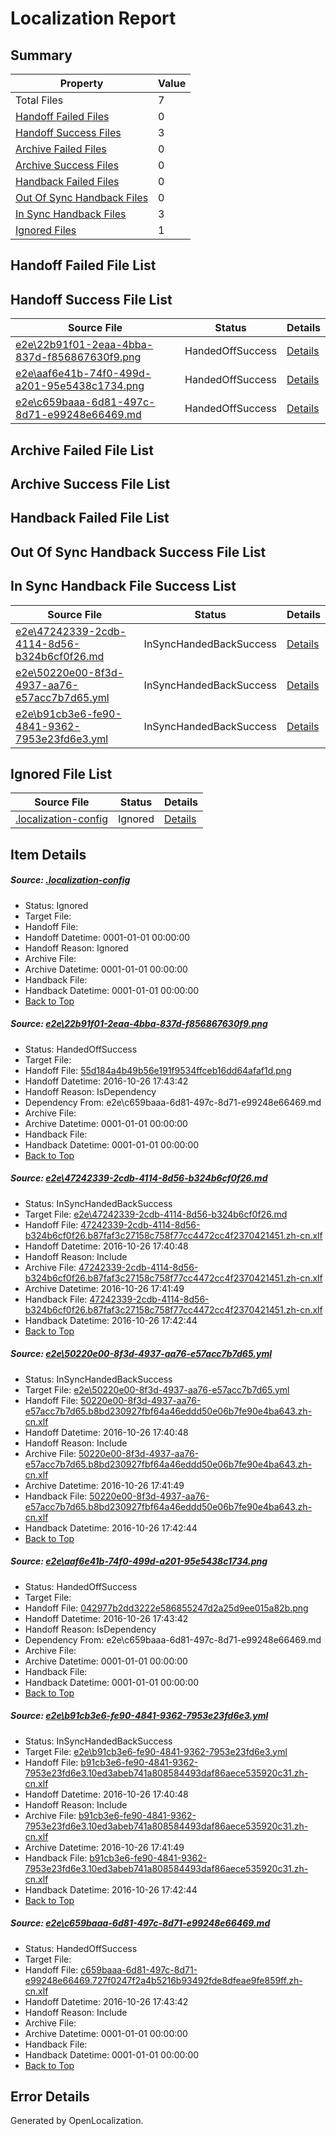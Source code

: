 # <a name='report-top'></a> Localization Report

## Summary
 Property | Value 
 -------- | ----- 
 Total Files | 7
[ Handoff Failed Files ](#handoff-failed-list)| 0
[ Handoff Success Files ](#handoff-success-list)| 3
[ Archive Failed Files ](#archive-failed-list)| 0
[ Archive Success Files ](#archive-success-list)| 0
[ Handback Failed Files ](#handback-failed-list)| 0
[ Out Of Sync Handback Files ](#outofsync-handback-success-list)| 0
[ In Sync Handback Files ](#insync-handback-success-list)| 3
[ Ignored Files ](#ignored-list)| 1

## <a name='handoff-failed-list'></a> Handoff Failed File List

## <a name='handoff-success-list'></a> Handoff Success File List
 Source File | Status | Details 
 ----------- | ------ | ------- 
 [e2e\22b91f01-2eaa-4bba-837d-f856867630f9.png](https://github.com/OpenLocalizationTestOrg/ol-test0/blob/7695333df77b7cb8823ea9bbebdb2a406ed5ea40/e2e/22b91f01-2eaa-4bba-837d-f856867630f9.png) | HandedOffSuccess | [Details](#55d184a4b49b56e191f9534ffceb16dd64afaf1d1)
 [e2e\aaf6e41b-74f0-499d-a201-95e5438c1734.png](https://github.com/OpenLocalizationTestOrg/ol-test0/blob/7695333df77b7cb8823ea9bbebdb2a406ed5ea40/e2e/aaf6e41b-74f0-499d-a201-95e5438c1734.png) | HandedOffSuccess | [Details](#042977b2dd3222e586855247d2a25d9ee015a82b4)
 [e2e\c659baaa-6d81-497c-8d71-e99248e66469.md](https://github.com/OpenLocalizationTestOrg/ol-test0/blob/7695333df77b7cb8823ea9bbebdb2a406ed5ea40/e2e/c659baaa-6d81-497c-8d71-e99248e66469.md) | HandedOffSuccess | [Details](#9b714c1ea4694fb74709910c5e1a84138fad19d16)

## <a name='archive-failed-list'></a> Archive Failed File List

## <a name='archive-success-list'></a> Archive Success File List

## <a name='handback-failed-list'></a> Handback Failed File List

## <a name='outofsync-handback-success-list'></a> Out Of Sync Handback Success File List

## <a name='insync-handback-success-list'></a> In Sync Handback File Success List
 Source File | Status | Details 
 ----------- | ------ | ------- 
 [e2e\47242339-2cdb-4114-8d56-b324b6cf0f26.md](https://github.com/OpenLocalizationTestOrg/ol-test0/blob/edaf3cb03f4767e07961182741f423566fba0ce6/e2e/47242339-2cdb-4114-8d56-b324b6cf0f26.md) | InSyncHandedBackSuccess | [Details](#8953720b2bee023aacc207d685a7d30562342c482)
 [e2e\50220e00-8f3d-4937-aa76-e57acc7b7d65.yml](https://github.com/OpenLocalizationTestOrg/ol-test0/blob/edaf3cb03f4767e07961182741f423566fba0ce6/e2e/50220e00-8f3d-4937-aa76-e57acc7b7d65.yml) | InSyncHandedBackSuccess | [Details](#44bfe0c6c20524f5dbb15dab53597af0c81b674a3)
 [e2e\b91cb3e6-fe90-4841-9362-7953e23fd6e3.yml](https://github.com/OpenLocalizationTestOrg/ol-test0/blob/edaf3cb03f4767e07961182741f423566fba0ce6/e2e/b91cb3e6-fe90-4841-9362-7953e23fd6e3.yml) | InSyncHandedBackSuccess | [Details](#b548ae2fcc844ecf841bd41793e21c2c7c99694c5)

## <a name='ignored-list'></a> Ignored File List
 Source File | Status | Details 
 ----------- | ------ | ------- 
 [.localization-config](https://github.com/OpenLocalizationTestOrg/ol-test0/blob/7695333df77b7cb8823ea9bbebdb2a406ed5ea40/.localization-config) | Ignored | [Details](#c268a05ecaa7ec85942ed632c29928ee5bd6da8d0)

## Item Details
##### <a name='c268a05ecaa7ec85942ed632c29928ee5bd6da8d0'></a> Source: [.localization-config](https://github.com/OpenLocalizationTestOrg/ol-test0/blob/7695333df77b7cb8823ea9bbebdb2a406ed5ea40/.localization-config)
* Status: Ignored
* Target File: 
* Handoff File: 
* Handoff Datetime: 0001-01-01 00:00:00
* Handoff Reason: Ignored
* Archive File: 
* Archive Datetime: 0001-01-01 00:00:00
* Handback File: 
* Handback Datetime: 0001-01-01 00:00:00
* [Back to Top](#report-top)

##### <a name='55d184a4b49b56e191f9534ffceb16dd64afaf1d1'></a> Source: [e2e\22b91f01-2eaa-4bba-837d-f856867630f9.png](https://github.com/OpenLocalizationTestOrg/ol-test0/blob/7695333df77b7cb8823ea9bbebdb2a406ed5ea40/e2e/22b91f01-2eaa-4bba-837d-f856867630f9.png)
* Status: HandedOffSuccess
* Target File: 
* Handoff File: [55d184a4b49b56e191f9534ffceb16dd64afaf1d.png](https://github.com/OpenLocalizationTestOrg/ol-test0-handoff/blob/1a1ee4cd7dcf9976deff0738b77838abf722afd4/ol-handoff/OpenLocalizationTestOrg/ol-test0-zhcn/shujia/ht/55d184a4b49b56e191f9534ffceb16dd64afaf1d.png)
* Handoff Datetime: 2016-10-26 17:43:42
* Handoff Reason: IsDependency
* Dependency From: e2e\c659baaa-6d81-497c-8d71-e99248e66469.md
* Archive File: 
* Archive Datetime: 0001-01-01 00:00:00
* Handback File: 
* Handback Datetime: 0001-01-01 00:00:00
* [Back to Top](#report-top)

##### <a name='8953720b2bee023aacc207d685a7d30562342c482'></a> Source: [e2e\47242339-2cdb-4114-8d56-b324b6cf0f26.md](https://github.com/OpenLocalizationTestOrg/ol-test0/blob/edaf3cb03f4767e07961182741f423566fba0ce6/e2e/47242339-2cdb-4114-8d56-b324b6cf0f26.md)
* Status: InSyncHandedBackSuccess
* Target File: [e2e\47242339-2cdb-4114-8d56-b324b6cf0f26.md](https://github.com/OpenLocalizationTestOrg/ol-test0-zhcn/blob/767ddc81a7564ad4ed5bc088744b4111607bd98c/e2e/47242339-2cdb-4114-8d56-b324b6cf0f26.md)
* Handoff File: [47242339-2cdb-4114-8d56-b324b6cf0f26.b87faf3c27158c758f77cc4472cc4f2370421451.zh-cn.xlf](https://github.com/OpenLocalizationTestOrg/ol-test0-handoff/blob/c71dc3e4fa29e07c3d0d4d2d8380d454d96e307b/ol-handoff/OpenLocalizationTestOrg/ol-test0-zhcn/shujia/ht/47242339-2cdb-4114-8d56-b324b6cf0f26.b87faf3c27158c758f77cc4472cc4f2370421451.zh-cn.xlf)
* Handoff Datetime: 2016-10-26 17:40:48
* Handoff Reason: Include
* Archive File: [47242339-2cdb-4114-8d56-b324b6cf0f26.b87faf3c27158c758f77cc4472cc4f2370421451.zh-cn.xlf](https://github.com/OpenLocalizationTestOrg/ol-test0-handoff/blob/10ddf60c01003dd4c53dfe87748dabe4701b0c3f/ol-archive/OpenLocalizationTestOrg/ol-test0-zhcn/shujia/ht/47242339-2cdb-4114-8d56-b324b6cf0f26.b87faf3c27158c758f77cc4472cc4f2370421451.zh-cn.xlf)
* Archive Datetime: 2016-10-26 17:41:49
* Handback File: [47242339-2cdb-4114-8d56-b324b6cf0f26.b87faf3c27158c758f77cc4472cc4f2370421451.zh-cn.xlf](https://github.com/OpenLocalizationTestOrg/ol-test0-handback/blob/52205b2f581581193533db9f5b2005f7848bcc96/ol-handback/OpenLocalizationTestOrg/ol-test0-zhcn/shujia/ht/47242339-2cdb-4114-8d56-b324b6cf0f26.b87faf3c27158c758f77cc4472cc4f2370421451.zh-cn.xlf)
* Handback Datetime: 2016-10-26 17:42:44
* [Back to Top](#report-top)

##### <a name='44bfe0c6c20524f5dbb15dab53597af0c81b674a3'></a> Source: [e2e\50220e00-8f3d-4937-aa76-e57acc7b7d65.yml](https://github.com/OpenLocalizationTestOrg/ol-test0/blob/edaf3cb03f4767e07961182741f423566fba0ce6/e2e/50220e00-8f3d-4937-aa76-e57acc7b7d65.yml)
* Status: InSyncHandedBackSuccess
* Target File: [e2e\50220e00-8f3d-4937-aa76-e57acc7b7d65.yml](https://github.com/OpenLocalizationTestOrg/ol-test0-zhcn/blob/767ddc81a7564ad4ed5bc088744b4111607bd98c/e2e/50220e00-8f3d-4937-aa76-e57acc7b7d65.yml)
* Handoff File: [50220e00-8f3d-4937-aa76-e57acc7b7d65.b8bd230927fbf64a46eddd50e06b7fe90e4ba643.zh-cn.xlf](https://github.com/OpenLocalizationTestOrg/ol-test0-handoff/blob/c71dc3e4fa29e07c3d0d4d2d8380d454d96e307b/ol-handoff/OpenLocalizationTestOrg/ol-test0-zhcn/shujia/ht/50220e00-8f3d-4937-aa76-e57acc7b7d65.b8bd230927fbf64a46eddd50e06b7fe90e4ba643.zh-cn.xlf)
* Handoff Datetime: 2016-10-26 17:40:48
* Handoff Reason: Include
* Archive File: [50220e00-8f3d-4937-aa76-e57acc7b7d65.b8bd230927fbf64a46eddd50e06b7fe90e4ba643.zh-cn.xlf](https://github.com/OpenLocalizationTestOrg/ol-test0-handoff/blob/10ddf60c01003dd4c53dfe87748dabe4701b0c3f/ol-archive/OpenLocalizationTestOrg/ol-test0-zhcn/shujia/ht/50220e00-8f3d-4937-aa76-e57acc7b7d65.b8bd230927fbf64a46eddd50e06b7fe90e4ba643.zh-cn.xlf)
* Archive Datetime: 2016-10-26 17:41:49
* Handback File: [50220e00-8f3d-4937-aa76-e57acc7b7d65.b8bd230927fbf64a46eddd50e06b7fe90e4ba643.zh-cn.xlf](https://github.com/OpenLocalizationTestOrg/ol-test0-handback/blob/52205b2f581581193533db9f5b2005f7848bcc96/ol-handback/OpenLocalizationTestOrg/ol-test0-zhcn/shujia/ht/50220e00-8f3d-4937-aa76-e57acc7b7d65.b8bd230927fbf64a46eddd50e06b7fe90e4ba643.zh-cn.xlf)
* Handback Datetime: 2016-10-26 17:42:44
* [Back to Top](#report-top)

##### <a name='042977b2dd3222e586855247d2a25d9ee015a82b4'></a> Source: [e2e\aaf6e41b-74f0-499d-a201-95e5438c1734.png](https://github.com/OpenLocalizationTestOrg/ol-test0/blob/7695333df77b7cb8823ea9bbebdb2a406ed5ea40/e2e/aaf6e41b-74f0-499d-a201-95e5438c1734.png)
* Status: HandedOffSuccess
* Target File: 
* Handoff File: [042977b2dd3222e586855247d2a25d9ee015a82b.png](https://github.com/OpenLocalizationTestOrg/ol-test0-handoff/blob/1a1ee4cd7dcf9976deff0738b77838abf722afd4/ol-handoff/OpenLocalizationTestOrg/ol-test0-zhcn/shujia/ht/042977b2dd3222e586855247d2a25d9ee015a82b.png)
* Handoff Datetime: 2016-10-26 17:43:42
* Handoff Reason: IsDependency
* Dependency From: e2e\c659baaa-6d81-497c-8d71-e99248e66469.md
* Archive File: 
* Archive Datetime: 0001-01-01 00:00:00
* Handback File: 
* Handback Datetime: 0001-01-01 00:00:00
* [Back to Top](#report-top)

##### <a name='b548ae2fcc844ecf841bd41793e21c2c7c99694c5'></a> Source: [e2e\b91cb3e6-fe90-4841-9362-7953e23fd6e3.yml](https://github.com/OpenLocalizationTestOrg/ol-test0/blob/edaf3cb03f4767e07961182741f423566fba0ce6/e2e/b91cb3e6-fe90-4841-9362-7953e23fd6e3.yml)
* Status: InSyncHandedBackSuccess
* Target File: [e2e\b91cb3e6-fe90-4841-9362-7953e23fd6e3.yml](https://github.com/OpenLocalizationTestOrg/ol-test0-zhcn/blob/767ddc81a7564ad4ed5bc088744b4111607bd98c/e2e/b91cb3e6-fe90-4841-9362-7953e23fd6e3.yml)
* Handoff File: [b91cb3e6-fe90-4841-9362-7953e23fd6e3.10ed3abeb741a808584493daf86aece535920c31.zh-cn.xlf](https://github.com/OpenLocalizationTestOrg/ol-test0-handoff/blob/c71dc3e4fa29e07c3d0d4d2d8380d454d96e307b/ol-handoff/OpenLocalizationTestOrg/ol-test0-zhcn/shujia/ht/b91cb3e6-fe90-4841-9362-7953e23fd6e3.10ed3abeb741a808584493daf86aece535920c31.zh-cn.xlf)
* Handoff Datetime: 2016-10-26 17:40:48
* Handoff Reason: Include
* Archive File: [b91cb3e6-fe90-4841-9362-7953e23fd6e3.10ed3abeb741a808584493daf86aece535920c31.zh-cn.xlf](https://github.com/OpenLocalizationTestOrg/ol-test0-handoff/blob/10ddf60c01003dd4c53dfe87748dabe4701b0c3f/ol-archive/OpenLocalizationTestOrg/ol-test0-zhcn/shujia/ht/b91cb3e6-fe90-4841-9362-7953e23fd6e3.10ed3abeb741a808584493daf86aece535920c31.zh-cn.xlf)
* Archive Datetime: 2016-10-26 17:41:49
* Handback File: [b91cb3e6-fe90-4841-9362-7953e23fd6e3.10ed3abeb741a808584493daf86aece535920c31.zh-cn.xlf](https://github.com/OpenLocalizationTestOrg/ol-test0-handback/blob/52205b2f581581193533db9f5b2005f7848bcc96/ol-handback/OpenLocalizationTestOrg/ol-test0-zhcn/shujia/ht/b91cb3e6-fe90-4841-9362-7953e23fd6e3.10ed3abeb741a808584493daf86aece535920c31.zh-cn.xlf)
* Handback Datetime: 2016-10-26 17:42:44
* [Back to Top](#report-top)

##### <a name='9b714c1ea4694fb74709910c5e1a84138fad19d16'></a> Source: [e2e\c659baaa-6d81-497c-8d71-e99248e66469.md](https://github.com/OpenLocalizationTestOrg/ol-test0/blob/7695333df77b7cb8823ea9bbebdb2a406ed5ea40/e2e/c659baaa-6d81-497c-8d71-e99248e66469.md)
* Status: HandedOffSuccess
* Target File: 
* Handoff File: [c659baaa-6d81-497c-8d71-e99248e66469.727f0247f2a4b5216b93492fde8dfeae9fe859ff.zh-cn.xlf](https://github.com/OpenLocalizationTestOrg/ol-test0-handoff/blob/1a1ee4cd7dcf9976deff0738b77838abf722afd4/ol-handoff/OpenLocalizationTestOrg/ol-test0-zhcn/shujia/ht/c659baaa-6d81-497c-8d71-e99248e66469.727f0247f2a4b5216b93492fde8dfeae9fe859ff.zh-cn.xlf)
* Handoff Datetime: 2016-10-26 17:43:42
* Handoff Reason: Include
* Archive File: 
* Archive Datetime: 0001-01-01 00:00:00
* Handback File: 
* Handback Datetime: 0001-01-01 00:00:00
* [Back to Top](#report-top)


## Error Details

Generated by OpenLocalization.
